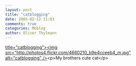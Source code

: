 ```yaml
---
layout: post
title: "catblogging"
date: 2005-02-12 11:03
comments: true
categories: Moblog
author: Oliver Thylmann
---
```



[ title=&quot;catblogging&quot;&gt;&lt;img src=&quot;http://photos4.flickr.com/4660210_b9e4cceeb4_m.jpg&quot; alt=&quot;catblogging&quot; /&gt;](http://www.flickr.com/photos/oliver/4660210/)&lt;p&gt;My brothers cute cat&lt;/p&gt;


